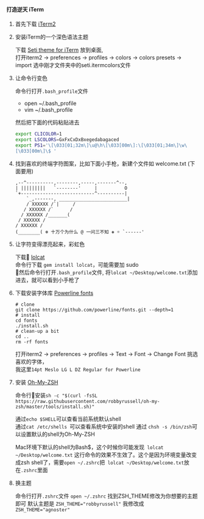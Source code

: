 #### 打造逆天 iTerm

1. 首先下载 [iTerm2](https://www.iterm2.com/)

2. 安装iTerm的一个深色语法主题

    下载 [Seti theme for iTerm]( https://github.com/willmanduffy/seti-iterm ) 放到桌⾯,  
    打开iterm2 -> preferences -> profiles -> colors -> colors presets -> import 选中刚才文件夹中的seti.itermcolors文件

3. 让命令行变色

    命令行打开`.bash_profile`文件

    - open ~/.bash_profile
    - vim ~/.bash_profile

    然后把下面的代码粘贴进去

    ```bash
    export CLICOLOR=1
    export LSCOLORS=GxFxCxDxBxegedabagaced
    export PS1='\[\033[01;32m\]\u@\h\[\033[00m\]:\[\033[01;34m\]\w\
    [\033[00m\]\$ '
    ```

4. 找到喜欢的终端字符图案，比如下面小手枪，新建个文件如 welcome.txt (下面要用)

    ```
    ,--^----------,--------,-----,-------^--,
    | |||||||||   `--------'     |          O
    `+---------------------------^----------|
        `_,-------, _________________________|
        / XXXXXX /`|     /
       / XXXXXX /`      / 
      / XXXXXX /_______(
     / XXXXXX /
    / XXXXXX /
    (________( ❄ 十万个为什么 @ 一问三不知 ❅ ☼ `------'
    ```

5. 让字符变得漂亮起来，彩虹色

    下载 [lolcat](https://github.com/busyloop/lolcat)  
    命令行下载 `gem install lolcat`，可能需要加 sudo  
    然后命令行打开`.bash_profile`文件, 将` lolcat ~/Desktop/welcome.txt `添加进去，就可以看到小手枪了

6. 下载安装字体库 [Powerline fonts](https://github.com/powerline/fonts)

    ```
    # clone
    git clone https://github.com/powerline/fonts.git --depth=1
    # install
    cd fonts
    ./install.sh
    # clean-up a bit
    cd ..
    rm -rf fonts
    ```

    打开iterm2 -> preferences -> profiles -> Text -> Font -> Change Font 挑选喜欢的字体，  
    我这里`14pt Meslo LG L DZ Regular for Powerline`

7. 安装 [Oh-My-ZSH](https://github.com/robbyrussell/oh-my-zsh)

    命令行安装`sh -c "$(curl -fsSL https://raw.githubusercontent.com/robbyrussell/oh-my-zsh/master/tools/install.sh)"`

    通过`echo $SHELL`可以查看当前系统默认shell  
    通过`cat /etc/shells `可以查看系统中安装的shell
    通过 `chsh -s /bin/zsh`可以设置默认的shell为Oh-My-ZSH 

    Mac环境下默认的shell为Bash$，这个时候你可能发现` lolcat ~/Desktop/welcome.txt` 这行命令的效果不生效了。这个是因为环境变量改变成zsh shell了，需要`open ~/.zshrc`把` lolcat ~/Desktop/welcome.txt`放在`.zshrc`里面

    
8.  换主题

    命令行打开`.zshrc`文件 `open ~/.zshrc` 找到ZSH_THEME修改为你想要的主题即可
    默认主题是 `ZSH_THEME="robbyrussell"` 我修改成 `ZSH_THEME="agnoster"`
